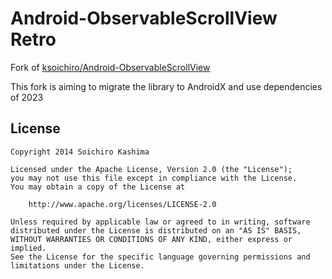 # Android-ObservableScrollView Retro 

Fork of [ksoichiro/Android-ObservableScrollView](https://github.com/ksoichiro/Android-ObservableScrollView)

This fork is aiming to migrate the library to AndroidX and use dependencies of 2023

## License

```license
Copyright 2014 Soichiro Kashima

Licensed under the Apache License, Version 2.0 (the "License");
you may not use this file except in compliance with the License.
You may obtain a copy of the License at

    http://www.apache.org/licenses/LICENSE-2.0

Unless required by applicable law or agreed to in writing, software
distributed under the License is distributed on an "AS IS" BASIS,
WITHOUT WARRANTIES OR CONDITIONS OF ANY KIND, either express or implied.
See the License for the specific language governing permissions and
limitations under the License.
```

